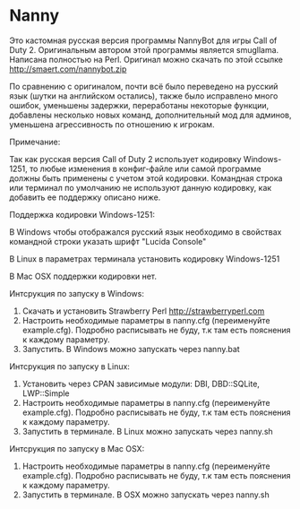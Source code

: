Nanny
========
Это кастомная русская версия программы NannyBot для игры Call of Duty 2. Оригинальным автором этой программы является smugllama. Написана полностью на Perl.
Оригинал можно скачать по этой ссылке http://smaert.com/nannybot.zip

По сравнению с оригиналом, почти всё было переведено на русский язык (шутки на английском остались),
также было исправлено много ошибок, уменьшены задержки, переработаны некоторые функции, добавлены несколько новых команд, дополнительный мод для админов, уменьшена агрессивность по отношению к игрокам.

Примечание:

Так как русская версия Call of Duty 2 использует кодировку Windows-1251, то любые изменения в конфиг-файле
или самой программе должны быть применены с учетом этой кодировки. Командная строка или терминал по умолчанию
не используют данную кодировку, как добавить ее поддержку описано ниже.

Поддержка кодировки Windows-1251:

В Windows чтобы отображался русский язык необходимо в свойствах командной строки указать шрифт "Lucida Console"

В Linux в параметрах терминала установить кодировку Windows-1251

В Mac OSX поддержки кодировки нет.

Интсрукция по запуску в Windows:

1. Скачать и установить Strawberry Perl http://strawberryperl.com
2. Настроить необходимые параметры в nanny.cfg (переименуйте example.cfg). Подробно расписывать не буду, т.к там есть пояснения к каждому параметру.
3. Запустить. В Windows можно запускать через nanny.bat

Интсрукция по запуску в Linux:

1. Установить через CPAN зависимые модули: DBI, DBD::SQLite, LWP::Simple
2. Настроить необходимые параметры в nanny.cfg (переименуйте example.cfg). Подробно расписывать не буду, т.к там есть пояснения к каждому параметру.
3. Запустить в терминале. В Linux можно запускать через nanny.sh

Интсрукция по запуску в Mac OSX:

1. Настроить необходимые параметры в nanny.cfg (переименуйте example.cfg). Подробно расписывать не буду, т.к там есть пояснения к каждому параметру.
2. Запустить в терминале. В OSX можно запускать через nanny.sh
